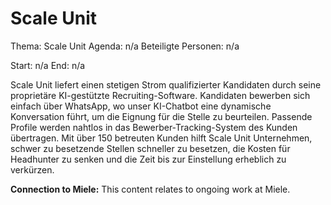 # Scale Unit
Thema: Scale Unit
Agenda: n/a
Beteiligte Personen: n/a

Start: n/a
End: n/a

Scale Unit liefert einen stetigen Strom qualifizierter Kandidaten durch seine proprietäre KI-gestützte Recruiting-Software. Kandidaten bewerben sich einfach über WhatsApp, wo unser KI-Chatbot eine dynamische Konversation führt, um die Eignung für die Stelle zu beurteilen. Passende Profile werden nahtlos in das Bewerber-Tracking-System des Kunden übertragen. Mit über 150 betreuten Kunden hilft Scale Unit Unternehmen, schwer zu besetzende Stellen schneller zu besetzen, die Kosten für Headhunter zu senken und die Zeit bis zur Einstellung erheblich zu verkürzen.

**Connection to Miele:** This content relates to ongoing work at Miele.
